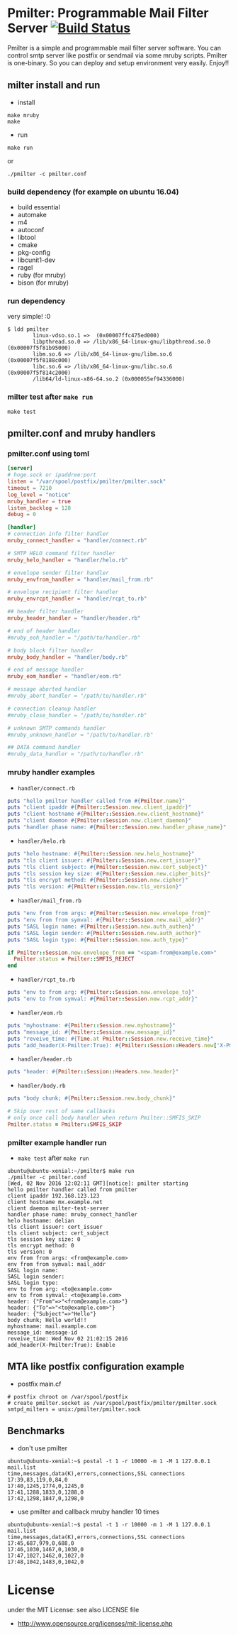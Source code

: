 # Pmilter: Programmable Mail Filter Server [![Build Status](https://travis-ci.org/matsumoto-r/pmilter.svg?branch=master)](https://travis-ci.org/matsumoto-r/pmilter)

Pmilter is a simple and programmable mail filter server software. You can control smtp server like postfix or sendmail via some mruby scripts. Pmilter is one-binary. So you can deploy and setup environment very easily. Enjoy!!

## milter install and run

- install

```
make mruby
make
```

- run

```
make run
```

or

```
./pmilter -c pmilter.conf
```

### build dependency (for example on ubuntu 16.04)

- build essential
- automake
- m4
- autoconf
- libtool
- cmake
- pkg-config
- libcunit1-dev
- ragel
- ruby (for mruby)
- bison (for mruby)

### run dependency

very simple! :0

```
$ ldd pmilter
        linux-vdso.so.1 =>  (0x00007ffc475ed000)
        libpthread.so.0 => /lib/x86_64-linux-gnu/libpthread.so.0 (0x00007f5f81b95000)
        libm.so.6 => /lib/x86_64-linux-gnu/libm.so.6 (0x00007f5f8188c000)
        libc.so.6 => /lib/x86_64-linux-gnu/libc.so.6 (0x00007f5f814c2000)
        /lib64/ld-linux-x86-64.so.2 (0x000055ef94336000)
```

### milter test after `make run`

```
make test
```

## pmilter.conf and mruby handlers

### pmilter.conf using toml

```toml
[server]
# hoge.sock or ipaddree:port
listen = "/var/spool/postfix/pmilter/pmilter.sock"
timeout = 7210
log_level = "notice"
mruby_handler = true
listen_backlog = 128
debug = 0

[handler]
# connection info filter handler
mruby_connect_handler = "handler/connect.rb"

# SMTP HELO command filter handler
mruby_helo_handler = "handler/helo.rb"

# envelope sender filter handler
mruby_envfrom_handler = "handler/mail_from.rb"

# envelope recipient filter handler
mruby_envrcpt_handler = "handler/rcpt_to.rb"

## header filter handler
mruby_header_handler = "handler/header.rb"

# end of header handler
#mruby_eoh_handler = "/path/to/handler.rb"

# body block filter handler
mruby_body_handler = "handler/body.rb"

# end of message handler
mruby_eom_handler = "handler/eom.rb"

# message aborted handler
#mruby_abort_handler = "/path/to/handler.rb"

# connection cleanup handler
#mruby_close_handler = "/path/to/handler.rb"

# unknown SMTP commands handler
#mruby_unknown_handler = "/path/to/handler.rb"

## DATA command handler
#mruby_data_handler = "/path/to/handler.rb"
```

### mruby handler examples

- `handler/connect.rb`

```ruby
puts "hello pmilter handler called from #{Pmilter.name}"
puts "client ipaddr #{Pmilter::Session.new.client_ipaddr}"
puts "client hostname #{Pmilter::Session.new.client_hostname}"
puts "client daemon #{Pmilter::Session.new.client_daemon}"
puts "handler phase name: #{Pmilter::Session.new.handler_phase_name}"
```

- `handler/helo.rb`

```ruby
puts "helo hostname: #{Pmilter::Session.new.helo_hostname}"
puts "tls client issuer: #{Pmilter::Session.new.cert_issuer}"
puts "tls client subject: #{Pmilter::Session.new.cert_subject}"
puts "tls session key size: #{Pmilter::Session.new.cipher_bits}"
puts "tls encrypt method: #{Pmilter::Session.new.cipher}"
puts "tls version: #{Pmilter::Session.new.tls_version}"
```

- `handler/mail_from.rb`

```ruby
puts "env from from args: #{Pmilter::Session.new.envelope_from}"
puts "env from from symval: #{Pmilter::Session.new.mail_addr}"
puts "SASL login name: #{Pmilter::Session.new.auth_authen}"
puts "SASL login sender: #{Pmilter::Session.new.auth_author}"
puts "SASL login type: #{Pmilter::Session.new.auth_type}"

if Pmilter::Session.new.envelope_from == "<spam-from@example.com>"
  Pmilter.status = Pmilter::SMFIS_REJECT
end
```

- `handler/rcpt_to.rb`

```ruby
puts "env to from arg: #{Pmilter::Session.new.envelope_to}"
puts "env to from symval: #{Pmilter::Session.new.rcpt_addr}"
```

- `handler/eom.rb`

```ruby
puts "myhostname: #{Pmilter::Session.new.myhostname}"
puts "message_id: #{Pmilter::Session.new.message_id}"
puts "reveive_time: #{Time.at Pmilter::Session.new.receive_time}"
puts "add_header(X-Pmilter:True): #{Pmilter::Session::Headers.new['X-Pmilter'] = 'Enable'}"
```

- `handler/header.rb`

```ruby
puts "header: #{Pmilter::Session::Headers.new.header}"
```

- `handler/body.rb`

```ruby
puts "body chunk; #{Pmilter::Session.new.body_chunk}"

# Skip over rest of same callbacks
# only once call body handler when return Pmilter::SMFIS_SKIP
Pmilter.status = Pmilter::SMFIS_SKIP
```

### pmilter example handler run

- `make test` after `make run`

```
ubuntu@ubuntu-xenial:~/pmilter$ make run
./pmilter -c pmilter.conf
[Wed, 02 Nov 2016 12:02:11 GMT][notice]: pmilter starting
hello pmilter handler called from pmilter
client ipaddr 192.168.123.123
client hostname mx.example.net
client daemon milter-test-server
handler phase name: mruby_connect_handler
helo hostname: delian
tls client issuer: cert_issuer
tls client subject: cert_subject
tls session key size: 0
tls encrypt method: 0
tls version: 0
env from from args: <from@example.com>
env from from symval: mail_addr
SASL login name:
SASL login sender:
SASL login type:
env to from arg: <to@example.com>
env to from symval: <to@example.com>
header: {"From"=>"<from@example.com>"}
header: {"To"=>"<to@example.com>"}
header: {"Subject"=>"Hello"}
body chunk; Hello world!!
myhostname: mail.example.com
message_id: message-id
reveive_time: Wed Nov 02 21:02:15 2016
add_header(X-Pmilter:True): Enable
```

## MTA like postfix configuration example

- postfix main.cf

```
# postfix chroot on /var/spool/postfix
# create pmilter.socket as /var/spool/postfix/pmilter/pmilter.sock
smtpd_milters = unix:/pmilter/pmilter.sock
```

## Benchmarks

- don't use pmilter

```
ubuntu@ubuntu-xenial:~$ postal -t 1 -r 10000 -m 1 -M 1 127.0.0.1 mail.list
time,messages,data(K),errors,connections,SSL connections
17:39,83,119,0,84,0
17:40,1245,1774,0,1245,0
17:41,1288,1833,0,1288,0
17:42,1298,1847,0,1298,0
```

- use pmilter and callback mruby handler 10 times

```
ubuntu@ubuntu-xenial:~$ postal -t 1 -r 10000 -m 1 -M 1 127.0.0.1 mail.list
time,messages,data(K),errors,connections,SSL connections
17:45,687,979,0,688,0
17:46,1030,1467,0,1030,0
17:47,1027,1462,0,1027,0
17:48,1042,1483,0,1042,0
```

# License
under the MIT License: see also LICENSE file

* http://www.opensource.org/licenses/mit-license.php

